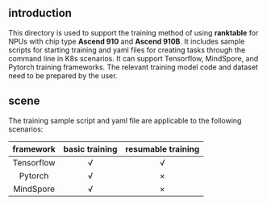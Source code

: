## introduction
This directory is used to support the training method of using **ranktable** for NPUs with chip type **Ascend 910** and **Ascend 910B**. It includes sample scripts for starting training and yaml files for creating tasks through the command line in K8s scenarios. It can support Tensorflow, MindSpore, and Pytorch training frameworks. The relevant training model code and dataset need to be prepared by the user.

## scene
The training sample script and yaml file are applicable to the following scenarios: 

| framework     | basic training | resumable training |
| :----------: | :--------: | :--------: |
| Tensorflow | √      | √      |
| Pytorch    | √      | ×       |
| MindSpore    | √      | ×       |